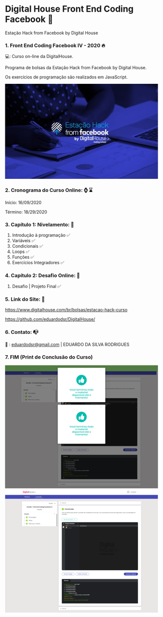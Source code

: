# Digital House Front End Coding Facebook 🎯

Estação Hack from Facebook by Digital House 
 

### 1. Front End Coding Facebook IV - 2020 :fire:

💻:  Curso on-line da DigitalHouse. 

Programa de bolsas da Estação Hack from Facebook by Digital House.

Os exercícios de programação são realizados em JavaScript.

 ![](https://github.com/eduardodsr/Digital-House-Front-End-Coding-Facebook/blob/master/logo.jpg?raw=true)


### 2. Cronograma do Curso Online: :watch: :hourglass:

Início: 16/09/2020

Término: 18/29/2020


### 3. Capítulo 1: Nivelamento: :green_book:

1. Introdução à programação :white_check_mark:
2. Variáveis :white_check_mark:
3. Condicionais :white_check_mark:
4. Loops  :white_check_mark:
5. Funções  :white_check_mark:
6. Exercícios Integradores  :white_check_mark:

### 4. Capítulo 2: Desafio Online: :blue_book:

1. Desafio | Projeto Final  :white_check_mark:


### 5. Link do Site: :link:

https://www.digitalhouse.com/br/bolsas/estacao-hack-curso

https://github.com/eduardodsr/DigitalHouse/


### 6. Contato: :mailbox_with_no_mail:

:email: : eduardodsr@gmail.com | EDUARDO DA SILVA RODRIGUES 


### 7. FIM (Print de Conclusão do Curso)

 <p align="center">
  <img src=https://github.com/eduardodsr/Digital-House-Front-End-Coding-Facebook/blob/master/print_fim.png?raw=true" alt="imagem" width="800px" />                                 <img src=https://github.com/eduardodsr/Digital-House-Front-End-Coding-Facebook/blob/master/print_fim2.png?raw=true" alt="imagem" width="800px" />
 </p>
